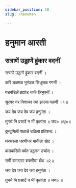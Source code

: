 ```yaml
---
sidebar_position: 10
slug: /hanuman

---
```

# हनुमान आरती      
## सत्राणें उड्डाणें हुंकार वदनीं 

सत्राणें उड्डाणें हुंकार वदनीं ।

करि डळमळ भूमंडळ सिंधूजळ गगनीं ।

गडबडिलें ब्रह्मांड धाकें त्रिभुवनीं ।

सुरवर नर निशाचर त्यां झाल्या पळणी ॥१॥

जय देव जय देव जय हनुमंता ।

तुमचे नि प्रसादें न भीं कृतांता ॥ जय० ॥धृ०॥

दुमदुमिलीं पाताळें उठिला प्रतिशब्द ।

थरथरला धरणीधर मानीला खेद ।

कडकडिले पर्वत उड्डगण उच्छेद ।

रामीं रामदासा शक्तीचा बोध ॥२॥

जय देव जय देव जय हनुमंता ।

तुमचे नि प्रसादें न भीं कृतांता ॥ जय० ॥